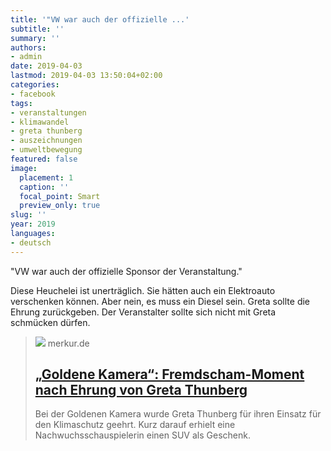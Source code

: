 ```yaml
---
title: '"VW war auch der offizielle ...'
subtitle: ''
summary: ''
authors:
- admin
date: 2019-04-03
lastmod: 2019-04-03 13:50:04+02:00
categories:
- facebook
tags:
- veranstaltungen
- klimawandel
- greta thunberg
- auszeichnungen
- umweltbewegung
featured: false
image:
  placement: 1
  caption: ''
  focal_point: Smart
  preview_only: true
slug: ''
year: 2019
languages:
- deutsch
---
```


"VW war auch der offizielle Sponsor der Veranstaltung."

Diese Heuchelei ist unerträglich. Sie hätten auch ein Elektroauto verschenken können. Aber nein, es muss ein Diesel sein. 
Greta sollte die Ehrung zurückgeben. Der Veranstalter sollte sich nicht mit Greta schmücken dürfen.
> [![](https://www.merkur.de/assets/images/1/213/1213056-1638885658-preisverleihung-goldenen-kamera-2Ajs2e9w6Mfe.jpg)](https://www.merkur.de/politik/goldenen-kamera-greta-thunberg-wird-geehrt-dann-folgt-ein-fremdschaem-moment-zr-12048885.html)
> merkur.de
> ## [„Goldene Kamera“: Fremdscham-Moment nach Ehrung von Greta Thunberg](https://www.merkur.de/politik/goldenen-kamera-greta-thunberg-wird-geehrt-dann-folgt-ein-fremdschaem-moment-zr-12048885.html)
>
>Bei der Goldenen Kamera wurde Greta Thunberg für ihren Einsatz für den Klimaschutz geehrt. Kurz darauf erhielt eine Nachwuchsschauspielerin einen SUV als Geschenk.